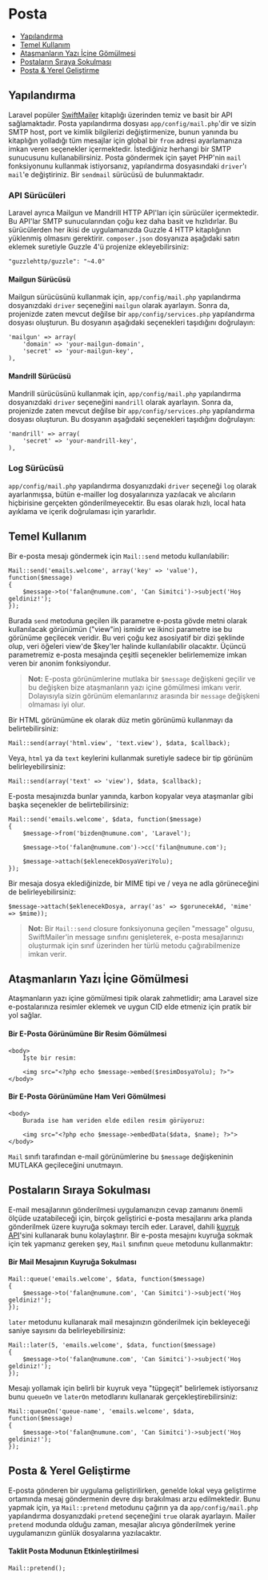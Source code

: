 # Posta

- [Yapılandırma](#configuration)
- [Temel Kullanım](#basic-usage)
- [Ataşmanların Yazı İçine Gömülmesi](#embedding-inline-attachments)
- [Postaların Sıraya Sokulması](#queueing-mail)
- [Posta & Yerel Geliştirme](#mail-and-local-development)

<a name="configuration"></a>
## Yapılandırma

Laravel popüler [SwiftMailer](http://swiftmailer.org) kitaplığı üzerinden temiz ve basit bir API sağlamaktadır. Posta yapılandırma dosyası `app/config/mail.php`'dir ve sizin SMTP host, port ve kimlik bilgilerizi değiştirmenize, bunun yanında bu kitaplığın yolladığı tüm mesajlar için global bir `from` adresi ayarlamanıza imkan veren seçenekler içermektedir. İstediğiniz herhangi bir SMTP sunucusunu kullanabilirsiniz. Posta göndermek için şayet PHP'nin `mail` fonksiyonunu kullanmak istiyorsanız, yapılandırma dosyasındaki `driver`'ı `mail`'e değiştiriniz. Bir `sendmail` sürücüsü de bulunmaktadır.

### API Sürücüleri

Laravel ayrıca Mailgun ve Mandrill HTTP API'ları için sürücüler içermektedir. Bu API'lar SMTP sunucularından çoğu kez daha basit ve hızlıdırlar. Bu sürücülerden her ikisi de uygulamanızda Guzzle 4 HTTP kitaplığının yüklenmiş olmasını gerektirir. `composer.json` dosyanıza aşağıdaki satırı eklemek suretiyle Guzzle 4'ü projenize ekleyebilirsiniz:

	"guzzlehttp/guzzle": "~4.0"

#### Mailgun Sürücüsü

Mailgun sürücüsünü kullanmak için, `app/config/mail.php` yapılandırma dosyanızdaki `driver` seçeneğini `mailgun` olarak ayarlayın. Sonra da, projenizde zaten mevcut değilse bir `app/config/services.php` yapılandırma dosyası oluşturun. Bu dosyanın aşağıdaki seçenekleri taşıdığını doğrulayın:

	'mailgun' => array(
		'domain' => 'your-mailgun-domain',
		'secret' => 'your-mailgun-key',
	),

#### Mandrill Sürücüsü

Mandrill sürücüsünü kullanmak için, `app/config/mail.php` yapılandırma dosyanızdaki `driver` seçeneğini `mandrill` olarak ayarlayın. Sonra da, projenizde zaten mevcut değilse bir `app/config/services.php` yapılandırma dosyası oluşturun. Bu dosyanın aşağıdaki seçenekleri taşıdığını doğrulayın:

	'mandrill' => array(
		'secret' => 'your-mandrill-key',
	),

### Log Sürücüsü

`app/config/mail.php` yapılandırma dosyanızdaki `driver` seçeneği `log` olarak ayarlanmışsa, bütün e-mailler log dosyalarınıza yazılacak ve alıcıların hiçbirisine gerçekten gönderilmeyecektir. Bu esas olarak hızlı, local hata ayıklama ve içerik doğrulaması için yararlıdır.

<a name="basic-usage"></a>
## Temel Kullanım

Bir e-posta mesajı göndermek için `Mail::send` metodu kullanılabilir:

	Mail::send('emails.welcome', array('key' => 'value'), function($message)
	{
		$message->to('falan@numune.com', 'Can Simitci')->subject('Hoş geldiniz!');
	});

Burada `send` metoduna geçilen ilk parametre e-posta gövde metni olarak kullanılacak görünümün ("view"in) ismidir ve ikinci parametre ise bu görünüme geçilecek veridir. Bu veri çoğu kez asosiyatif bir dizi şeklinde olup, veri öğeleri view'de $key'ler halinde kullanılabilir olacaktır. Üçüncü parametremiz e-posta mesajında çeşitli seçenekler belirlememize imkan veren bir anonim fonksiyondur.

> **Not:** E-posta görünümlerine mutlaka bir `$message` değişkeni geçilir ve bu değişken bize ataşmanların yazı içine gömülmesi imkanı verir. Dolayısıyla sizin görünüm elemanlarınız arasında bir `message` değişkeni olmaması iyi olur.

Bir HTML görünümüne ek olarak düz metin görünümü kullanmayı da belirtebilirsiniz:

	Mail::send(array('html.view', 'text.view'), $data, $callback);

Veya, `html` ya da `text` keylerini kullanmak suretiyle sadece bir tip görünüm belirleyebilirsiniz:

	Mail::send(array('text' => 'view'), $data, $callback);

E-posta mesajınızda bunlar yanında, karbon kopyalar veya ataşmanlar gibi başka seçenekler de belirtebilirsiniz:

	Mail::send('emails.welcome', $data, function($message)
	{
		$message->from('bizden@numune.com', 'Laravel');

		$message->to('falan@numune.com')->cc('filan@numune.com');

		$message->attach($eklenecekDosyaVeriYolu);
	});

Bir mesaja dosya eklediğinizde, bir MIME tipi ve / veya ne adla görüneceğini de belirleyebilirsiniz:

	$message->attach($eklenecekDosya, array('as' => $gorunecekAd, 'mime' => $mime));

> **Not:** Bir `Mail::send` closure fonksiyonuna geçilen "message" olgusu, SwiftMailer'in message sınıfını genişleterek, e-posta mesajlarınızı oluşturmak için sınıf üzerinden her türlü metodu çağırabilmenize imkan verir.

<a name="embedding-inline-attachments"></a>
## Ataşmanların Yazı İçine Gömülmesi

Ataşmanların yazı içine gömülmesi tipik olarak zahmetlidir; ama Laravel size e-postalarınıza resimler eklemek ve uygun CID elde etmeniz için pratik bir yol sağlar.

#### Bir E-Posta Görünümüne Bir Resim Gömülmesi

	<body>
		İşte bir resim:

		<img src="<?php echo $message->embed($resimDosyaYolu); ?>">
	</body>

#### Bir E-Posta Görünümüne Ham Veri Gömülmesi

	<body>
		Burada ise ham veriden elde edilen resim görüyoruz:

		<img src="<?php echo $message->embedData($data, $name); ?>">
	</body>

`Mail` sınıfı tarafından e-mail görünümlerine bu `$message` değişkeninin MUTLAKA geçileceğini unutmayın.

<a name="queueing-mail"></a>
## Postaların Sıraya Sokulması

E-mail mesajlarının gönderilmesi uygulamanızın cevap zamanını önemli ölçüde uzatabileceği için, birçok geliştirici e-posta mesajlarını arka planda gönderilmek üzere kuyruğa sokmayı tercih eder. Laravel, dahili [kuyruk API](/docs/queues)'sini kullanarak bunu kolaylaştırır. Bir e-posta mesajını kuyruğa sokmak için tek yapmanız gereken şey, `Mail` sınıfının `queue` metodunu kullanmaktır:

#### Bir Mail Mesajının Kuyruğa Sokulması

	Mail::queue('emails.welcome', $data, function($message)
	{
		$message->to('falan@numune.com', 'Can Simitci')->subject('Hoş geldiniz!');
	});

`later` metodunu kullanarak mail mesajınızın gönderilmek için bekleyeceği saniye sayısını da belirleyebilirsiniz:

	Mail::later(5, 'emails.welcome', $data, function($message)
	{
		$message->to('falan@numune.com', 'Can Simitci')->subject('Hoş geldiniz!');
	});

Mesajı yollamak için belirli bir kuyruk veya "tüpgeçit" belirlemek istiyorsanız bunu `queueOn` ve `laterOn` metodlarını kullanarak gerçekleştirebilirsiniz:

	Mail::queueOn('queue-name', 'emails.welcome', $data, function($message)
	{
		$message->to('falan@numune.com', 'Can Simitci')->subject('Hoş geldiniz!');
	});

<a name="mail-and-local-development"></a>
## Posta & Yerel Geliştirme

E-posta gönderen bir uygulama geliştirilirken, genelde lokal veya geliştirme ortamında mesaj göndermenin devre dışı bırakılması arzu edilmektedir. Bunu yapmak için, ya `Mail::pretend` metodunu çağırın ya da `app/config/mail.php` yapılandırma dosyanızdaki `pretend` seçeneğini `true` olarak ayarlayın. Mailer `pretend` modunda olduğu zaman, mesajlar alıcıya gönderilmek yerine uygulamanızın günlük dosyalarına yazılacaktır.

#### Taklit Posta Modunun Etkinleştirilmesi

	Mail::pretend();

